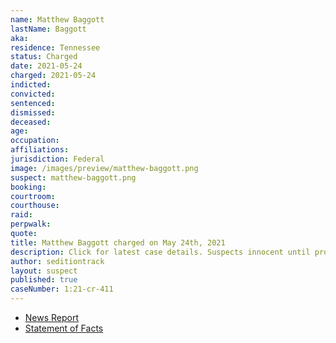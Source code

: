 ```yaml
---
name: Matthew Baggott
lastName: Baggott
aka:
residence: Tennessee
status: Charged
date: 2021-05-24
charged: 2021-05-24
indicted:
convicted: 
sentenced: 
dismissed: 
deceased:
age:
occupation:
affiliations:
jurisdiction: Federal
image: /images/preview/matthew-baggott.png
suspect: matthew-baggott.png
booking:
courtroom:
courthouse:
raid:
perpwalk:
quote:
title: Matthew Baggott charged on May 24th, 2021
description: Click for latest case details. Suspects innocent until proven guilty.
author: seditiontrack
layout: suspect
published: true
caseNumber: 1:21-cr-411
---
```

- [News Report](https://www.wsmv.com/news/two-middle-tennessee-residents-arrested-for-role-in-us-capitol-riot/article_8f4af518-c4c0-11eb-be8e-af86539b82fc.html)
- [Statement of Facts](https://www.justice.gov/usao-dc/case-multi-defendant/file/1401226/download)
